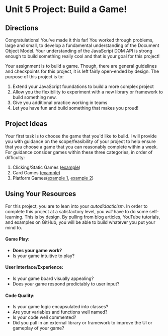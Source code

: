 # Unit 5 Project: Build a Game!

## Directions
Congratulations! You've made it this far! You worked through problems, large and small, to develop a fundamental understanding of the Document Object Model. Your understanding of the JavaScript DOM API is strong enough to build something really cool and that is your goal for this project!

Your assignment is to build a game. Though, there are general guidelines and checkpoints for this project, it is left fairly open-ended by design. The purpose of this project is to:
  1. Extend your JavaScript foundations to build a more complex project
  2. Allow you the flexibility to experiment with a new library or framework to build something new.
  3. Give you additional practice working in teams
  4. Let you have fun and build something that makes you proud!

## Project Ideas
Your first task is to choose the game that you'd like to build. I will provide you with guidance on the scope/feasibility of your project to help ensure that you choose a game that you can reasonably complete within a week. For guidance consider games within these three categories, in order of difficulty:
  1. Clicking/Static Games ([example](https://react-connect-four-ann-duong.herokuapp.com/))
  2. Card Games ([example](https://htmlpreview.github.io/?https://github.com/brianmccln/Blackjack-JS-OOP-App/blob/master/blackjack.html))
  3. Platform Games([example 1](http://mathildemouw.github.io/Object-Oriented-JS-Snake/), [example 2](https://rubychi.github.io/eloquentjs-a-platform-game/))

## Using Your Resources
For this project, you are to lean into your _autodidacticism_. In order to complete this project at a satisfactory level, you _will_ have to do some self-learning. This is by design. By pulling from blog articles, YouTube tutorials, and examples on GitHub, you will be able to build whatever you put your mind to.


#### Game Play:
* **Does your game work?**
* Is your game intuitive to play?

#### User Interface/Experience:
* Is your game board visually appealing?
* Does your game respond predictably to user input?

#### Code Quality:
* Is your game logic encapsulated into classes?
* Are your variables and functions well named?
* Is your code well commented?
* Did you pull in an external library or framework to improve the UI or gameplay of your game?
